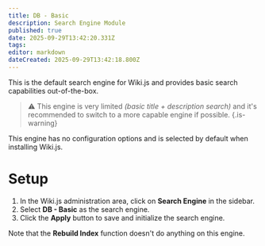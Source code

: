 ```yaml
---
title: DB - Basic
description: Search Engine Module
published: true
date: 2025-09-29T13:42:20.331Z
tags: 
editor: markdown
dateCreated: 2025-09-29T13:42:18.800Z
---
```


This is the default search engine for Wiki.js and provides basic search capabilities out-of-the-box.

> :warning: This engine is very limited *(basic title + description search)* and it's recommended to switch to a more capable engine if possible.
{.is-warning}

This engine has no configuration options and is selected by default when installing Wiki.js.

# Setup

1. In the Wiki.js administration area, click on **Search Engine** in the sidebar.
1. Select **DB - Basic** as the search engine.
1. Click the **Apply** button to save and initialize the search engine.

Note that the **Rebuild Index** function doesn't do anything on this engine.